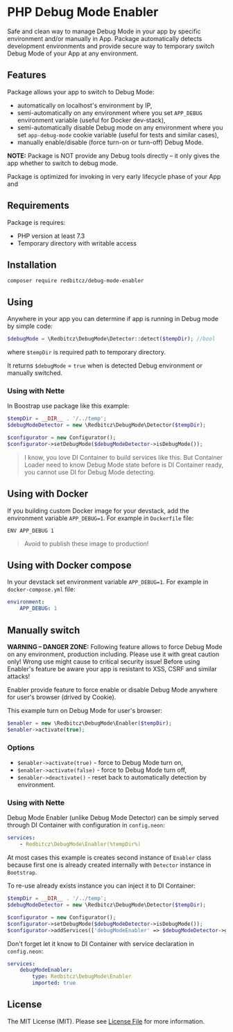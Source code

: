 PHP Debug Mode Enabler
======================

Safe and clean way to manage Debug Mode in your app by specific environment and/or manually in App.
Package automatically detects development environments and provide secure way to temporary switch Debug Mode of your App
at any environment.

## Features
Package allows your app to switch to Debug Mode: 
- automatically on localhost's environment by IP,
- semi-automatically on any environment where you set `APP_DEBUG` environment variable (useful for Docker dev-stack), 
- semi-automatically disable Debug mode on any environment where you set `app-debug-mode` cookie variable (useful for
tests and similar cases), 
- manually enable/disable (force turn-on or turn-off) Debug Mode.

**NOTE:** Package is NOT provide any Debug tools directly – it only gives the app whether to switch to debug mode.

Package is optimized for invoking in very early lifecycle phase of your App and   

## Requirements
Package is requires:

- PHP version at least 7.3
- Temporary directory with writable access 

## Installation
```shell
composer require redbitcz/debug-mode-enabler
```

## Using
Anywhere in your app you can determine if app is running in Debug mode by simple code:
```php
$debugMode = \Redbitcz\DebugMode\Detector::detect($tempDir); //bool
```
where `$tempDir` is required path to temporary directory.

It returns `$debugMode` = `true` when is detected Debug environment or manually switched.

### Using with Nette
In Boostrap use package like this example:
```php
$tempDir = __DIR__ . '/../temp';
$debugModeDetector = new \Redbitcz\DebugMode\Detector($tempDir);

$configurator = new Configurator();
$configurator->setDebugMode($debugModeDetector->isDebugMode());
```
> I know, you love DI Container to build services like this. But Container Loader need to know Debug Mode state before is
> DI Container ready, you cannot use DI for Debug Mode detecting. 

## Using with Docker
If you building custom Docker image for your devstack, add the environment variable `APP_DEBUG=1`. For example in `Dockerfile` file:
```
ENV APP_DEBUG 1
```
> Avoid to publish these image to production!

## Using with Docker compose
In your devstack set environment variable `APP_DEBUG=1`. For example in `docker-compose.yml` file:
```yaml
environment:
    APP_DEBUG: 1
```

## Manually switch
**WARNING – DANGER ZONE:** Following feature allows to force Debug Mode on any environment, production including.
Please use it with great caution only! Wrong use might cause to critical security issue! Before using Enabler's feature be
aware your app is resistant to XSS, CSRF and similar attacks!  

Enabler provide feature to force enable or disable Debug Mode anywhere for user's browser (drived by Cookie). 

This example turn on Debug Mode for user's browser:
```php
$enabler = new \Redbitcz\DebugMode\Enabler($tempDir);
$enabler->activate(true);
```

### Options
- `$enabler->activate(true)` - force to Debug Mode turn on,
- `$enabler->activate(false)` - force to Debug Mode turn off,
- `$enabler->deactivate()` - reset back to automatically detection by environment.

### Using with Nette
Debug Mode Enabler (unlike Debug Mode Detector) can be simply served through DI Container with configuration in `config.neon`:
```yaml
services:
    - Redbitcz\DebugMode\Enabler(%tempDir%)
```

At most cases this example is creates second instance of `Enabler` class because first one is already created
internally with `Detector` instance in `Bootstrap`.

To re-use already exists instance you can inject it to DI Container:
```php
$tempDir = __DIR__ . '/../temp';
$debugModeDetector = new \Redbitcz\DebugMode\Detector($tempDir);

$configurator = new Configurator();
$configurator->setDebugMode($debugModeDetector->isDebugMode());
$configurator->addServices(['debugModeEnabler' => $debugModeDetector->getEnabler()]);
```

Don't forget let it know to DI Container with service declaration in `config.neon`: 
```yaml
services:
    debugModeEnabler:
        type: Redbitcz\DebugMode\Enabler
        imported: true
```  

## License
The MIT License (MIT). Please see [License File](LICENSE) for more information.